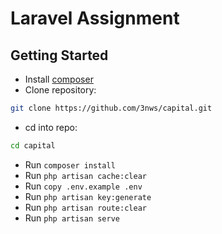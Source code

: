 # Laravel Assignment

## Getting Started

- Install [composer](https://getcomposer.org/)
- Clone repository:

```bash
git clone https://github.com/3nws/capital.git
```

- cd into repo:

```bash
cd capital
```

- Run `composer install`
- Run `php artisan cache:clear`
- Run `copy .env.example .env`
- Run `php artisan key:generate`
- Run `php artisan route:clear`
- Run `php artisan serve`
